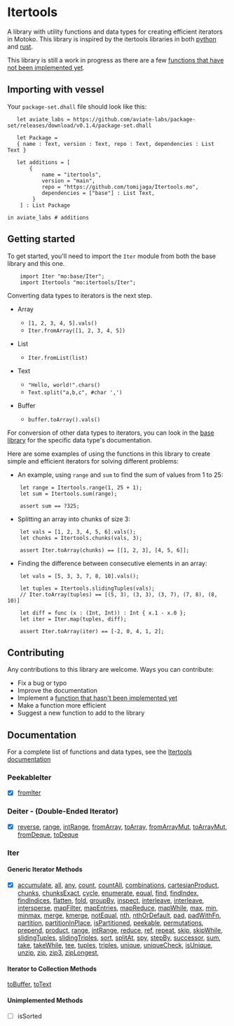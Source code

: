 # Itertools

A library with utility functions and data types for creating efficient iterators in Motoko. This library is inspired by the itertools libraries in both [python](https://github.com/more-itertools/more-itertools) and [rust](https://github.com/rust-itertools/itertools).

This library is still a work in progress as there are a few [functions that have not been implemented yet](#unimplemented-methods). 

 ## Importing with vessel
Your `package-set.dhall` file should look like this:
 ```dhall
    let aviate_labs = https://github.com/aviate-labs/package-set/releases/download/v0.1.4/package-set.dhall

    let Package =
    { name : Text, version : Text, repo : Text, dependencies : List Text }

    let additions = [
        {   
            name = "itertools",
            version = "main",
            repo = "https://github.com/tomijaga/Itertools.mo",
            dependencies = ["base"] : List Text,
         }
     ] : List Package

in aviate_labs # additions

 ```
 ## Getting started

 To get started, you'll need to import the `Iter` module from both the base library and this one.

 ```motoko
     import Iter "mo:base/Iter";
     import Itertools "mo:itertools/Iter";
 ```
 
 Converting data types to iterators is the next step.
 - Array
     - `[1, 2, 3, 4, 5].vals()`
     - `Iter.fromArray([1, 2, 3, 4, 5])`


 - List
     - `Iter.fromList(list)`


 - Text
     - `"Hello, world!".chars()`
     - `Text.split("a,b,c", #char ',')`
 
 - Buffer
   - `buffer.toArray().vals()`
  

 For conversion of other data types to iterators, you can look in the [base library](https://internetcomputer.org/docs/current/references/motoko-ref/array) for the specific data type's documentation.


 Here are some examples of using the functions in this library to create simple and 
 efficient iterators for solving different problems:

 - An example, using `range` and `sum` to find the sum of values from 1 to 25:
 
 ```motoko
     let range = Itertools.range(1, 25 + 1);
     let sum = Itertools.sum(range);

     assert sum == ?325;
 ```


 - Splitting an array into chunks of size 3:

 ```motoko
     let vals = [1, 2, 3, 4, 5, 6].vals();
     let chunks = Itertools.chunks(vals, 3);

     assert Iter.toArray(chunks) == [[1, 2, 3], [4, 5, 6]];
 ```

 - Finding the difference between consecutive elements in an array:

 ```motoko
     let vals = [5, 3, 3, 7, 8, 10].vals();
     
     let tuples = Itertools.slidingTuples(vals);
     // Iter.toArray(tuples) == [(5, 3), (3, 3), (3, 7), (7, 8), (8, 10)]
     
     let diff = func (x : (Int, Int)) : Int { x.1 - x.0 };
     let iter = Iter.map(tuples, diff);
 
     assert Iter.toArray(iter) == [-2, 0, 4, 1, 2];
 ```

## Contributing
Any contributions to this library are welcome. 
Ways you can contribute:
- Fix a bug or typo
- Improve the documentation
- Implement a [function that hasn't been implemented yet](#unimplemented-methods)
- Make a function more efficient
- Suggest a new function to add to the library
  
## Documentation 
For a complete list of functions and data types, see the [Itertools documentation](https://tomijaga.github.io/Itertools.mo/index.html)


### PeekableIter

- [x] [fromIter](https://tomijaga.github.io/Itertools.mo/PeekableIter.html#fromIter)
  
### Deiter - (Double-Ended Iterator)

- [x] [reverse](https://tomijaga.github.io/Itertools.mo/Deiter.html#reverse), [range](https://tomijaga.github.io/Itertools.mo/Deiter.html#range), [intRange](https://tomijaga.github.io/Itertools.mo/Deiter.html#intRange), [fromArray](https://tomijaga.github.io/Itertools.mo/Deiter.html#fromArray), [toArray](https://tomijaga.github.io/Itertools.mo/Deiter.html#toArray), [fromArrayMut](https://tomijaga.github.io/Itertools.mo/Deiter.html#fromArrayMut), [toArrayMut](https://tomijaga.github.io/Itertools.mo/Deiter.html#toArrayMut), [fromDeque](https://tomijaga.github.io/Itertools.mo/Deiter.html#fromDeque), [toDeque](https://tomijaga.github.io/Itertools.mo/Deiter.html#toDeque)

### Iter

#### Generic Iterator Methods

- [x] [accumulate](https://tomijaga.github.io/Itertools.mo/Iter.html#accumulate), [all](https://tomijaga.github.io/Itertools.mo/Iter.html#all), [any](https://tomijaga.github.io/Itertools.mo/Iter.html#any), [count](https://tomijaga.github.io/Itertools.mo/Iter.html#count), [countAll](https://tomijaga.github.io/Itertools.mo/Iter.html#countAll), [combinations](https://tomijaga.github.io/Itertools.mo/Iter.html#combinations), [cartesianProduct](https://tomijaga.github.io/Itertools.mo/Iter.html#cartesianProduct), [chunks](https://tomijaga.github.io/Itertools.mo/Iter.html#chunks), [chunksExact](https://tomijaga.github.io/Itertools.mo/Iter.html#chunksExact), [cycle](https://tomijaga.github.io/Itertools.mo/Iter.html#cycle), [enumerate](https://tomijaga.github.io/Itertools.mo/Iter.html#enumerate), [equal](https://tomijaga.github.io/Itertools.mo/Iter.html#equal), [find](https://tomijaga.github.io/Itertools.mo/Iter.html#find), [findIndex](https://tomijaga.github.io/Itertools.mo/Iter.html#findIndex), [findIndices](https://tomijaga.github.io/Itertools.mo/Iter.html#findIndices), [flatten](https://tomijaga.github.io/Itertools.mo/Iter.html/#flatten), [fold](https://tomijaga.github.io/Itertools.mo/Iter.html/#fold), [groupBy](https://tomijaga.github.io/Itertools.mo/Iter.html/#groupBy), [inspect](https://tomijaga.github.io/Itertools.mo/Iter.html/#inspect), [interleave](https://tomijaga.github.io/Itertools.mo/Iter.html/#interleave), [interleave](https://tomijaga.github.io/Itertools.mo/Iter.html/#interleave), [intersperse](https://tomijaga.github.io/Itertools.mo/Iter.html/#intersperse), [mapFilter](https://tomijaga.github.io/Itertools.mo/Iter.html/#mapFilter), [mapEntries](https://tomijaga.github.io/Itertools.mo/Iter.html/#mapEntries), [mapReduce]( https://tomijaga.github.io/Itertools.mo/Iter.html/#mapReduce), [mapWhile](https://tomijaga.github.io/Itertools.mo/Iter.html#mapWhile), [max](https://tomijaga.github.io/Itertools.mo/Iter.html#max), [min](https://tomijaga.github.io/Itertools.mo/Iter.html#min), [minmax](https://tomijaga.github.io/Itertools.mo/Iter.html#minmax), [merge](https://tomijaga.github.io/Itertools.mo/Iter.html/#merge), [kmerge](https://tomijaga.github.io/Itertools.mo/Iter.html/#kmerge), [notEqual](https://tomijaga.github.io/Itertools.mo/Iter.html#notEqual), [nth](https://tomijaga.github.io/Itertools.mo/Iter.html#nth), [nthOrDefault](https://tomijaga.github.io/Itertools.mo/Iter.html#nthOrDefault), [pad](https://tomijaga.github.io/Itertools.mo/Iter.html#pad), [padWithFn](https://tomijaga.github.io/Itertools.mo/Iter.html#padWithFn), [partition](https://tomijaga.github.io/Itertools.mo/Iter.html#partition), [partitionInPlace](https://tomijaga.github.io/Itertools.mo/Iter.html#partitionInPlace), [isPartitioned](https://tomijaga.github.io/Itertools.mo/Iter.html#isPartitioned), [peekable](https://tomijaga.github.io/Itertools.mo/Iter.html#peekable), [permutations](https://tomijaga.github.io/Itertools.mo/Iter.html#permutations), [prepend](https://tomijaga.github.io/Itertools.mo/Iter.html#prepend), [product](https://tomijaga.github.io/Itertools.mo/Iter.html#product), [range](https://tomijaga.github.io/Itertools.mo/Iter.html#range), [intRange](https://tomijaga.github.io/Itertools.mo/Iter.html#intRange), [reduce](https://tomijaga.github.io/Itertools.mo/Iter.html/#reduce), [ref](https://tomijaga.github.io/Itertools.mo/Iter.html#ref), [repeat](https://tomijaga.github.io/Itertools.mo/Iter.html#repeat), [skip](https://tomijaga.github.io/Itertools.mo/Iter.html#skip), [skipWhile](https://tomijaga.github.io/Itertools.mo/Iter.html/#skipWhile), [slidingTuples](https://tomijaga.github.io/Itertools.mo/Iter.html#slidingTuples), [slidingTriples](https://tomijaga.github.io/Itertools.mo/Iter.html#slidingTriples), [sort](https://tomijaga.github.io/Itertools.mo/Iter.html/#sort), [splitAt](https://tomijaga.github.io/Itertools.mo/Iter.html#splitAt), [spy](https://tomijaga.github.io/Itertools.mo/Iter.html#spy), [stepBy](https://tomijaga.github.io/Itertools.mo/Iter.html#stepBy),  [successor](https://tomijaga.github.io/Itertools.mo/Iter.html#successor),  [sum](https://tomijaga.github.io/Itertools.mo/Iter.html#sum), [take](https://tomijaga.github.io/Itertools.mo/Iter.html#take), [takeWhile](https://tomijaga.github.io/Itertools.mo/Iter.html#takeWhile), [tee](https://tomijaga.github.io/Itertools.mo/Iter.html#tee), [tuples](https://tomijaga.github.io/Itertools.mo/Iter.html#tuples), [triples](https://tomijaga.github.io/Itertools.mo/Iter.html#triples), [unique](https://tomijaga.github.io/Itertools.mo/Iter.html#unique), [uniqueCheck](https://tomijaga.github.io/Itertools.mo/Iter.html#uniqueCheck), [isUnique](https://tomijaga.github.io/Itertools.mo/Iter.html#isUnique), [unzip](https://tomijaga.github.io/Itertools.mo/Iter.html#unzip), [zip](https://tomijaga.github.io/Itertools.mo/Iter.html#zip), [zip3](https://tomijaga.github.io/Itertools.mo/Iter.html#zip3), [zipLongest](https://tomijaga.github.io/Itertools.mo/Iter.html/#zipLongest),

#### Iterator to Collection Methods

[toBuffer](https://tomijaga.github.io/Itertools.mo/Iter.html#toBuffer), [toText](https://tomijaga.github.io/Itertools.mo/Iter.html#toText)

#### Unimplemented Methods

- [ ] isSorted
